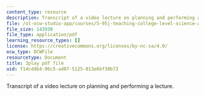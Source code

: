 ```yaml
---
content_type: resource
description: Transcript of a video lecture on planning and performing a lecture.
file: /ol-ocw-studio-app/courses/5-95j-teaching-college-level-science-and-engineering-spring-2009/f14cddb496c5ad075125013e6bf30b73_RyKmgyGH5dw.pdf
file_size: 143930
file_type: application/pdf
learning_resource_types: []
license: https://creativecommons.org/licenses/by-nc-sa/4.0/
ocw_type: OCWFile
resourcetype: Document
title: 3play pdf file
uid: f14cddb4-96c5-ad07-5125-013e6bf30b73
---
```

Transcript of a video lecture on planning and performing a lecture.